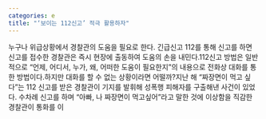 ```yaml
---
categories: e
title: "‘보이는 112신고’ 적극 활용하자"
---
```

누구나 위급상황에서 경찰관의 도움을 필요로 한다. 긴급신고 112를 통해 신고를 하면 신고를 접수한 경찰관은 즉시 현장에 출동하여 도움의 손을 내민다.112신고 방법은 일반적으로 “언제, 어디서, 누가, 왜, 어떠한 도움이 필요한지”의 내용으로 전화상 대화를 통한 방법이다.하지만 대화를 할 수 없는 상황이라면 어떨까?지난 해 “짜장면이 먹고 싶다”는 112 신고를 받은 경찰관이 기지를 발휘해 성폭행 피해자를 구출해낸 사건이 있었다. 수차례 신고를 하며 “아빠, 나 짜장면이 먹고싶어”라고 말한 것에 이상함을 직감한 경찰관이 통화를 이